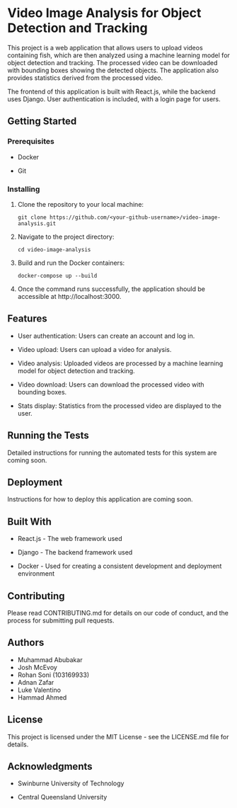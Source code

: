 # Video Image Analysis for Object Detection and Tracking

This project is a web application that allows users to upload videos containing fish, which are then analyzed using a machine learning model for object detection and tracking. The processed video can be downloaded with bounding boxes showing the detected objects. The application also provides statistics derived from the processed video.

The frontend of this application is built with React.js, while the backend uses Django. User authentication is included, with a login page for users.

## Getting Started

### Prerequisites

- Docker

- Git

### Installing

1. Clone the repository to your local machine:

   `git clone https://github.com/<your-github-username>/video-image-analysis.git`

2. Navigate to the project directory:

   `cd video-image-analysis`

3. Build and run the Docker containers:

   `docker-compose up --build`

4. Once the command runs successfully, the application should be accessible at http://localhost:3000.

## Features

- User authentication: Users can create an account and log in.

- Video upload: Users can upload a video for analysis.

- Video analysis: Uploaded videos are processed by a machine learning model for object detection and tracking.

- Video download: Users can download the processed video with bounding boxes.

- Stats display: Statistics from the processed video are displayed to the user.

## Running the Tests

Detailed instructions for running the automated tests for this system are coming soon.

## Deployment

Instructions for how to deploy this application are coming soon.

## Built With

- React.js - The web framework used

- Django - The backend framework used

- Docker - Used for creating a consistent development and deployment environment

## Contributing

Please read CONTRIBUTING.md for details on our code of conduct, and the process for submitting pull requests.

## Authors

- Muhammad Abubakar
- Josh McEvoy
- Rohan Soni (103169933)
- Adnan Zafar
- Luke Valentino
- Hammad Ahmed

## License

This project is licensed under the MIT License - see the LICENSE.md file for details.

## Acknowledgments

- Swinburne University of Technology

- Central Queensland University
